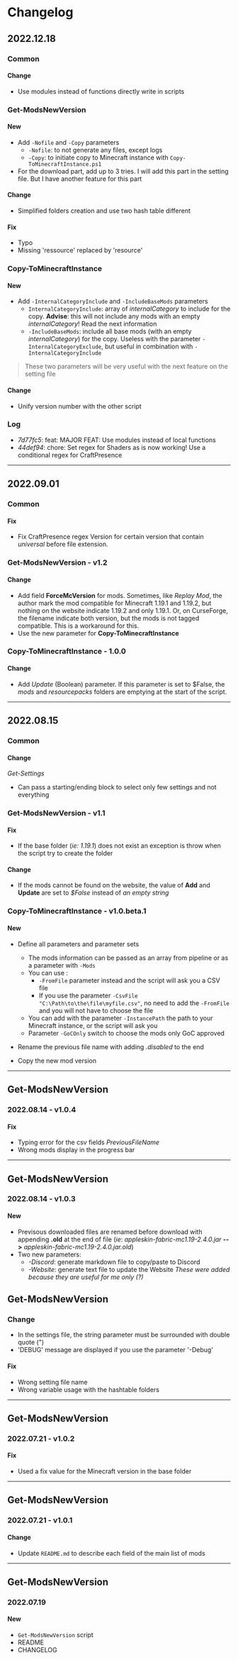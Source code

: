 # Changelog

## 2022.12.18

### Common

#### Change

- Use modules instead of functions directly write in scripts

### Get-ModsNewVersion

#### New

- Add `-Nofile` and `-Copy` parameters
  - `-Nofile`: to not generate any files, except logs
  - `-Copy`: to initiate copy to Minecraft instance with `Copy-ToMinecraftInstance.ps1`
- For the download part, add up to 3 tries.
  I will add this part in the setting file. But I have another feature for this part

#### Change

- Simplified folders creation and use two hash table different

#### Fix

- Typo
- Missing 'ressource' replaced by 'resource'

### Copy-ToMinecraftInstance

#### New

- Add `-InternalCategoryInclude` and `-IncludeBaseMods` parameters
  - `InternalCategoryInclude`: array of *internalCategory* to include for the copy.
    **Advise**: this will not include any mods with an empty *internalCategory*! Read the next information
  - `-IncludeBaseMods`: include all base mods (with an empty *internalCategory*) for the copy. Useless with the parameter `-InternalCategoryExclude`, but useful in combination with `-InternalCategoryInclude`

> These two parameters will be very useful with the next feature on the setting file

#### Change

- Unify version number with the other script

### Log

- *7d77fc5*: feat: MAJOR FEAT: Use modules instead of local functions
- *44def94*: chore: Set regex for Shaders as is now working! Use a conditional regex for CraftPresence

---
## 2022.09.01

### Common

#### Fix

- Fix CraftPresence regex Version for certain version that contain *universal* before file extension.

### Get-ModsNewVersion - v1.2

#### Change

- Add field **ForceMcVersion** for mods. Sometimes, like *Replay Mod*, the author mark the mod compatible for Minecraft 1.19.1 and 1.19.2, but nothing on the website indicate 1.19.2 and only 1.19.1. Or, on CurseForge, the filename indicate both version, but the mods is not tagged compatible. This is a workaround for this.
- Use the new parameter for **Copy-ToMinecraftInstance**

### Copy-ToMinecraftInstance - 1.0.0

#### Change

- Add *Update* (Boolean) parameter. If this parameter is set to $False, the *mods* and *resourcepacks* folders are emptying at the start of the script.

---

## 2022.08.15

### Common

#### Change

*Get-Settings*

- Can pass a starting/ending block to select only few settings and not everything

### Get-ModsNewVersion - v1.1

#### Fix

- If the base folder (*ie: 1.19.1*) does not exist an exception is throw when the script try to create the folder

#### Change

- If the mods cannot be found on the website, the value of **Add** and **Update** are set to *$False* instead of *an empty string*

### Copy-ToMinecraftInstance - v1.0.beta.1

#### New

- Define all parameters and parameter sets

  - The mods information can be passed as an array from pipeline or as a parameter with `-Mods`
  - You can use :
    - `-FromFile` parameter instead and the script will ask you a CSV file
    - If you use the parameter `-CsvFile "C:\Path\to\the\file\myfile.csv"`, no need to add the `-FromFile` and you will not have to choose the file
  - You can add with the parameter `-InstancePath` the path to your Minecraft instance, or the script will ask you
  - Parameter `-GoCOnly` switch to choose the mods only GoC approved

- Rename the previous file name with adding *.disabled* to the end
- Copy the new mod version

---

## Get-ModsNewVersion

### 2022.08.14 - v1.0.4

#### Fix

- Typing error for the csv fields *PreviousFileName*
- Wrong mods display in the progress bar

---

## Get-ModsNewVersion

### 2022.08.14 - v1.0.3

#### New

- Previsous downloaded files are renamed before download with appending **.old** at the end of file (*ie*: *appleskin-fabric-mc1.19-2.4.0.jar* **-->** *appleskin-fabric-mc1.19-2.4.0.jar.old*)
- Two new parameters:
  - *-Discord*: generate markdown file to copy/paste to Discord
  - *-Website*: generate text file to update the Website
    *These were added because they are useful for me only (?)*

## Get-ModsNewVersion

### Change

- In the settings file, the string parameter must be surrounded with double quote (")
- 'DEBUG' message are displayed if you use the parameter '-Debug'

#### Fix

- Wrong setting file name
- Wrong variable usage with the hashtable folders

---

## Get-ModsNewVersion

### 2022.07.21 - v1.0.2

#### Fix

- Used a fix value for the Minecraft version in the base folder

---

## Get-ModsNewVersion

### 2022.07.21 - v1.0.1

#### Change

- Update `README.md` to describe each field of the main list of mods

---

## Get-ModsNewVersion

### 2022.07.19

#### New

- `Get-ModsNewVersion` script
- README
- CHANGELOG
